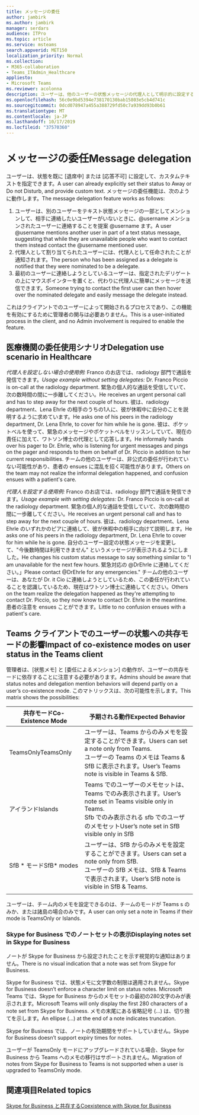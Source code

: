 ```yaml
---
title: メッセージの委任
author: jambirk
ms.author: jambirk
manager: serdars
audience: ITPro
ms.topic: article
ms.service: msteams
search.appverid: MET150
localization_priority: Normal
ms.collection:
- M365-collaboration
- Teams_ITAdmin_Healthcare
appliesto:
- Microsoft Teams
ms.reviewer: acolonna
description: ユーザーは、他のユーザーの状態メッセージの代理人として明示的に設定することができます。
ms.openlocfilehash: 56c0e9bd5394e738170130bab15803e5cb4d741c
ms.sourcegitcommit: 0dcd078947a455a388729fd50c7a939dd93b0b61
ms.translationtype: MT
ms.contentlocale: ja-JP
ms.lasthandoff: 10/17/2019
ms.locfileid: "37570360"
---
```

# <a name="message-delegation"></a><span data-ttu-id="726eb-103">メッセージの委任</span><span class="sxs-lookup"><span data-stu-id="726eb-103">Message delegation</span></span>

<span data-ttu-id="726eb-104">ユーザーは、状態を既に [退席中] または [応答不可] に設定して、カスタムテキストを指定できます。</span><span class="sxs-lookup"><span data-stu-id="726eb-104">A user can already explicitly set their status to Away or Do not Disturb, and provide custom text.</span></span> <span data-ttu-id="726eb-105">メッセージの委任機能は、次のように動作します。</span><span class="sxs-lookup"><span data-stu-id="726eb-105">The message delegation feature works as follows:</span></span>

1. <span data-ttu-id="726eb-106">ユーザーは、別のユーザーをテキスト状態メッセージの一部としてメンションして、相手に連絡したいユーザーがいないときに、@username メンションされたユーザーに連絡することを提案 @username ます。</span><span class="sxs-lookup"><span data-stu-id="726eb-106">A user @username mentions another user in part of a text status message, suggesting that while they are unavailable people who want to contact them instead contact the @username mentioned user.</span></span>
2. <span data-ttu-id="726eb-107">代理人として割り当てられたユーザーには、代理人として任命されたことが通知されます。</span><span class="sxs-lookup"><span data-stu-id="726eb-107">The person who has been assigned as a delegate is notified that they were nominated to be a delegate.</span></span>
3. <span data-ttu-id="726eb-108">最初のユーザーに連絡しようとしているユーザーは、指定されたデリゲートの上にマウスポインターを置くと、代わりに代理人に簡単にメッセージを送信できます。</span><span class="sxs-lookup"><span data-stu-id="726eb-108">Someone trying to contact the first user can then hover over the nominated delegate and easily message the delegate instead.</span></span>  

<span data-ttu-id="726eb-109">これはクライアントでのユーザーによって開始されるプロセスであり、この機能を有効にするために管理者の関与は必要ありません。</span><span class="sxs-lookup"><span data-stu-id="726eb-109">This is a user-initiated process in the client, and no Admin involvement is required to enable the feature.</span></span> 

## <a name="delegation-use-scenario-in-healthcare"></a><span data-ttu-id="726eb-110">医療機関の委任使用シナリオ</span><span class="sxs-lookup"><span data-stu-id="726eb-110">Delegation use scenario in Healthcare</span></span>

<span data-ttu-id="726eb-111">*代理人を設定しない場合の使用例:* Franco のお店では、radiology 部門で通話を発信できます。</span><span class="sxs-lookup"><span data-stu-id="726eb-111">*Usage example without setting delegates:*  Dr. Franco Piccio is on-call at the radiology department.</span></span> <span data-ttu-id="726eb-112">緊急の個人的な通話を受信していて、次の数時間の間に一歩離してください。</span><span class="sxs-lookup"><span data-stu-id="726eb-112">He receives an urgent personal call and has to step away for the next couple of hours.</span></span> <span data-ttu-id="726eb-113">彼は、radiology department、Lena Ehrle の相手のうちの1人に、彼が休暇中に自分のことを説明するように求めています。</span><span class="sxs-lookup"><span data-stu-id="726eb-113">He asks one of his peers in the radiology department, Dr. Lena Ehrle, to cover for him while he is gone.</span></span> <span data-ttu-id="726eb-114">彼は、ポケットベルを使って、緊急のメッセージやポケットベルをリッスンしていて、現在の責任に加えて、ワトソン博士の代理として応答します。</span><span class="sxs-lookup"><span data-stu-id="726eb-114">He informally hands over his pager to Dr. Ehrle, who is listening for urgent messages and pings on the pager and responds to them on behalf of Dr. Piccio in addition to her current responsibilities.</span></span> <span data-ttu-id="726eb-115">チームの他のユーザーは、非公式の委任が行われていない可能性があり、患者の ensues に混乱を招く可能性があります。</span><span class="sxs-lookup"><span data-stu-id="726eb-115">Others on the team may not realize the informal delegation happened, and confusion ensues with a patient's care.</span></span>

<span data-ttu-id="726eb-116">*代理人を設定する使用例:* Franco のお店では、radiology 部門で通話を発信できます。</span><span class="sxs-lookup"><span data-stu-id="726eb-116">*Usage example with setting delegates:* Dr. Franco Piccio is on-call at the radiology department.</span></span> <span data-ttu-id="726eb-117">緊急の個人的な通話を受信していて、次の数時間の間に一歩離してください。</span><span class="sxs-lookup"><span data-stu-id="726eb-117">He receives an urgent personal call and has to step away for the next couple of hours.</span></span> <span data-ttu-id="726eb-118">彼は、radiology department、Lena Ehrle のいずれかのピアに連絡して、彼が休暇中の相手に向けて説明します。</span><span class="sxs-lookup"><span data-stu-id="726eb-118">He asks one of his peers in the radiology department, Dr. Lena Ehrle to cover for him while he is gone.</span></span> <span data-ttu-id="726eb-119">自分のユーザー設定の状態メッセージを変更して、"今後数時間は利用できません" というメッセージが表示されるようにしました。</span><span class="sxs-lookup"><span data-stu-id="726eb-119">He changes his custom status message to say something similar to "I am unavailable for the next few hours.</span></span> <span data-ttu-id="726eb-120">緊急対応の @DrEhrle に連絡してください。」</span><span class="sxs-lookup"><span data-stu-id="726eb-120">Please contact @DrEhrle for any emergencies."</span></span>  <span data-ttu-id="726eb-121">チームの他のユーザーは、あなたが Dr. it Cio に連絡しようとしているため、この委任が行われていることを認識しているため、現在はワトソン博士に連絡してください。</span><span class="sxs-lookup"><span data-stu-id="726eb-121">Others on the team realize the delegation happened as they're attempting to contact Dr. Piccio, so they now know to contact Dr. Ehrle in the meantime.</span></span> <span data-ttu-id="726eb-122">患者の注意を ensues ことができます。</span><span class="sxs-lookup"><span data-stu-id="726eb-122">Little to no confusion ensues with a patient's care.</span></span>

## <a name="impact-of-co-existence-modes-on-user-status-in-the-teams-client"></a><span data-ttu-id="726eb-123">Teams クライアントでのユーザーの状態への共存モードの影響</span><span class="sxs-lookup"><span data-stu-id="726eb-123">Impact of co-existence modes on user status in the Teams client</span></span>

<span data-ttu-id="726eb-124">管理者は、[状態メモ] と [委任によるメンション] の動作が、ユーザーの共存モードに依存することに注意する必要があります。</span><span class="sxs-lookup"><span data-stu-id="726eb-124">Admins should be aware that status notes and delegation mention behaviors will depend partly on a user’s co-existence mode.</span></span> <span data-ttu-id="726eb-125">このマトリックスは、次の可能性を示します。</span><span class="sxs-lookup"><span data-stu-id="726eb-125">This matrix shows the possibilities:</span></span>

|<span data-ttu-id="726eb-126">共存モード</span><span class="sxs-lookup"><span data-stu-id="726eb-126">Co-Existence Mode</span></span> | <span data-ttu-id="726eb-127">予期される動作</span><span class="sxs-lookup"><span data-stu-id="726eb-127">Expected Behavior</span></span>|
|---|---|
|<span data-ttu-id="726eb-128">TeamsOnly</span><span class="sxs-lookup"><span data-stu-id="726eb-128">TeamsOnly</span></span> |<span data-ttu-id="726eb-129">ユーザーは、Teams からのみメモを設定することができます。</span><span class="sxs-lookup"><span data-stu-id="726eb-129">Users can set a note only from Teams.</span></span> <br> <span data-ttu-id="726eb-130">ユーザーの Teams のメモは Teams & SfB に表示されます。</span><span class="sxs-lookup"><span data-stu-id="726eb-130">User’s Teams note is visible in Teams & SfB.</span></span> |
|<span data-ttu-id="726eb-131">アイランド</span><span class="sxs-lookup"><span data-stu-id="726eb-131">Islands</span></span> | <span data-ttu-id="726eb-132">Teams でのユーザーのメモセットは、Teams でのみ表示されます。</span><span class="sxs-lookup"><span data-stu-id="726eb-132">User’s note set in Teams visible only in Teams.</span></span> <br> <span data-ttu-id="726eb-133">Sfb でのみ表示される sfb でのユーザのメモセット</span><span class="sxs-lookup"><span data-stu-id="726eb-133">User’s note set in SfB visible only in SfB</span></span> |
|<span data-ttu-id="726eb-134">SfB \* モード</span><span class="sxs-lookup"><span data-stu-id="726eb-134">SfB\* modes</span></span> | <span data-ttu-id="726eb-135">ユーザーは、SfB からのみメモを設定することができます。</span><span class="sxs-lookup"><span data-stu-id="726eb-135">Users can set a note only from SfB.</span></span> <br> <span data-ttu-id="726eb-136">ユーザーの SfB メモは、SfB & Teams で表示されます。</span><span class="sxs-lookup"><span data-stu-id="726eb-136">User’s SfB note is visible in SfB & Teams.</span></span>  |
|||

<span data-ttu-id="726eb-137">ユーザーは、チーム内のメモを設定できるのは、チームのモードが Teams s のみか、または諸島の場合のみです。</span><span class="sxs-lookup"><span data-stu-id="726eb-137">A user can only set a note in Teams if their mode is TeamsOnly or Islands.</span></span>  

### <a name="displaying-notes-set-in-skype-for-business"></a><span data-ttu-id="726eb-138">Skype for Business でのノートセットの表示</span><span class="sxs-lookup"><span data-stu-id="726eb-138">Displaying notes set in Skype for Business</span></span>
  
<span data-ttu-id="726eb-139">ノートが Skype for Business から設定されたことを示す視覚的な通知はありません。</span><span class="sxs-lookup"><span data-stu-id="726eb-139">There is no visual indication that a note was set from Skype for Business.</span></span>

<span data-ttu-id="726eb-140">Skype for Business では、状態メモに文字数の制限は適用されません。</span><span class="sxs-lookup"><span data-stu-id="726eb-140">Skype for Business doesn’t enforce a character limit on status notes.</span></span> <span data-ttu-id="726eb-141">Microsoft Teams では、Skype for Business からのメモセットの最初の280文字のみが表示されます。</span><span class="sxs-lookup"><span data-stu-id="726eb-141">Microsoft Teams will only display the first 280 characters of a note set from Skype for Business.</span></span> <span data-ttu-id="726eb-142">メモの末尾にある省略記号 (...) は、切り捨てを示します。</span><span class="sxs-lookup"><span data-stu-id="726eb-142">An ellipse (…) at the end of a note indicates truncation.</span></span>
  
<span data-ttu-id="726eb-143">Skype for Business では、ノートの有効期間をサポートしていません。</span><span class="sxs-lookup"><span data-stu-id="726eb-143">Skype for Business doesn’t support expiry times for notes.</span></span>

<span data-ttu-id="726eb-144">ユーザーが TeamsOnly モードにアップグレードされている場合、Skype for Business から Teams へのメモの移行はサポートされません。</span><span class="sxs-lookup"><span data-stu-id="726eb-144">Migration of notes from Skype for Business to Teams is not supported when a user is upgraded to TeamsOnly mode.</span></span>

## <a name="related-topics"></a><span data-ttu-id="726eb-145">関連項目</span><span class="sxs-lookup"><span data-stu-id="726eb-145">Related topics</span></span>

[<span data-ttu-id="726eb-146">Skype for Business と共存する</span><span class="sxs-lookup"><span data-stu-id="726eb-146">Coexistence with Skype for Business</span></span>](../../coexistence-chat-calls-presence.md)
